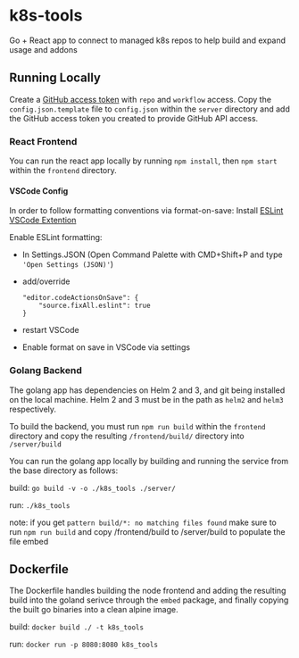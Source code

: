 # k8s-tools
Go + React app to connect to managed k8s repos to help build and expand usage and addons

## Running Locally
Create a [GitHub access token](https://github.com/settings/tokens) with `repo` and `workflow` access.  Copy the `config.json.template` file to `config.json` within the `server` directory and add the GitHub access token you created to provide GitHub API access. 

### React Frontend
You can run the react app locally by running `npm install`, then `npm start` within the `frontend` directory.

#### VSCode Config
In order to follow formatting conventions via format-on-save: 
Install [ESLint VSCode Extention](https://marketplace.visualstudio.com/items?itemName=dbaeumer.vscode-eslint)

Enable ESLint formatting:
- In Settings.JSON (Open Command Palette with CMD+Shift+P and type `'Open Settings (JSON)'`)
- add/override
    ```
    "editor.codeActionsOnSave": {
        "source.fixAll.eslint": true
    }
    ```
- restart VSCode

- Enable format on save in VSCode via settings

### Golang Backend
The golang app has dependencies on Helm 2 and 3, and git being installed on the local machine. Helm 2 and 3 must be in the path as `helm2` and `helm3` respectively.

To build the backend, you must run `npm run build` within the `frontend` directory and copy the resulting `/frontend/build/` directory into `/server/build`

You can run the golang app locally by building and running the service from the base directory as follows:


build: `go build -v -o ./k8s_tools ./server/`

run: `./k8s_tools`

note: if you get `pattern build/*: no matching files found` make sure to run `npm run build` and copy /frontend/build to /server/build to populate the file embed

## Dockerfile
The Dockerfile handles building the node frontend and adding the resulting build into the goland serivce through the `embed` package, and finally copying the built go binaries into a clean alpine image.

build: `docker build ./ -t k8s_tools`

run: `docker run -p 8080:8080 k8s_tools`